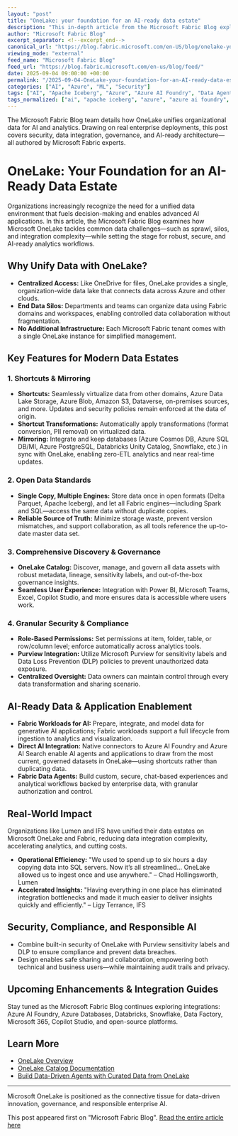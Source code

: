 ```yaml
---
layout: "post"
title: "OneLake: your foundation for an AI-ready data estate"
description: "This in-depth article from the Microsoft Fabric Blog explores how Microsoft OneLake serves as a unified, enterprise-grade data lake designed to eliminate data silos, simplify data governance, enable secure data sharing, and provide seamless integration with AI and analytics platforms such as Azure AI Foundry and Microsoft Fabric workloads. It describes key features like shortcuts, mirroring, open data formats, granular security, and cataloging—all of which enable organizations to build modern, AI-driven data estates ready for both analytics and generative AI applications. Real-world customer stories illustrate the operational and strategic benefits of adopting OneLake for data management and AI enablement across diverse environments."
author: "Microsoft Fabric Blog"
excerpt_separator: <!--excerpt_end-->
canonical_url: "https://blog.fabric.microsoft.com/en-US/blog/onelake-your-foundation-for-an-ai-ready-data-estate/"
viewing_mode: "external"
feed_name: "Microsoft Fabric Blog"
feed_url: "https://blog.fabric.microsoft.com/en-us/blog/feed/"
date: 2025-09-04 09:00:00 +00:00
permalink: "/2025-09-04-OneLake-your-foundation-for-an-AI-ready-data-estate.html"
categories: ["AI", "Azure", "ML", "Security"]
tags: ["AI", "Apache Iceberg", "Azure", "Azure AI Foundry", "Data Agents", "Data Catalog", "Data Estate", "Data Governance", "Data Integration", "Data Lake", "Data Mesh", "Data Sharing", "Delta Parquet", "Generative AI", "Microsoft Fabric", "Microsoft OneLake", "Mirroring", "ML", "News", "Power BI", "Purview", "Security", "Shortcuts"]
tags_normalized: ["ai", "apache iceberg", "azure", "azure ai foundry", "data agents", "data catalog", "data estate", "data governance", "data integration", "data lake", "data mesh", "data sharing", "delta parquet", "generative ai", "microsoft fabric", "microsoft onelake", "mirroring", "ml", "news", "power bi", "purview", "security", "shortcuts"]
---
```


The Microsoft Fabric Blog team details how OneLake unifies organizational data for AI and analytics. Drawing on real enterprise deployments, this post covers security, data integration, governance, and AI-ready architecture—all authored by Microsoft Fabric experts.<!--excerpt_end-->

# OneLake: Your Foundation for an AI-Ready Data Estate

Organizations increasingly recognize the need for a unified data environment that fuels decision-making and enables advanced AI applications. In this article, the Microsoft Fabric Blog examines how Microsoft OneLake tackles common data challenges—such as sprawl, silos, and integration complexity—while setting the stage for robust, secure, and AI-ready analytics workflows.

## Why Unify Data with OneLake?

- **Centralized Access:** Like OneDrive for files, OneLake provides a single, organization-wide data lake that connects data across Azure and other clouds.
- **End Data Silos:** Departments and teams can organize data using Fabric domains and workspaces, enabling controlled data collaboration without fragmentation.
- **No Additional Infrastructure:** Each Microsoft Fabric tenant comes with a single OneLake instance for simplified management.

## Key Features for Modern Data Estates

### 1. Shortcuts & Mirroring

- **Shortcuts:** Seamlessly virtualize data from other domains, Azure Data Lake Storage, Azure Blob, Amazon S3, Dataverse, on-premises sources, and more. Updates and security policies remain enforced at the data of origin.
- **Shortcut Transformations:** Automatically apply transformations (format conversion, PII removal) on virtualized data.
- **Mirroring:** Integrate and keep databases (Azure Cosmos DB, Azure SQL DB/MI, Azure PostgreSQL, Databricks Unity Catalog, Snowflake, etc.) in sync with OneLake, enabling zero-ETL analytics and near real-time updates.

### 2. Open Data Standards

- **Single Copy, Multiple Engines:** Store data once in open formats (Delta Parquet, Apache Iceberg), and let all Fabric engines—including Spark and SQL—access the same data without duplicate copies.
- **Reliable Source of Truth:** Minimize storage waste, prevent version mismatches, and support collaboration, as all tools reference the up-to-date master data set.

### 3. Comprehensive Discovery & Governance

- **OneLake Catalog:** Discover, manage, and govern all data assets with robust metadata, lineage, sensitivity labels, and out-of-the-box governance insights.
- **Seamless User Experience:** Integration with Power BI, Microsoft Teams, Excel, Copilot Studio, and more ensures data is accessible where users work.

### 4. Granular Security & Compliance

- **Role-Based Permissions:** Set permissions at item, folder, table, or row/column level; enforce automatically across analytics tools.
- **Purview Integration:** Utilize Microsoft Purview for sensitivity labels and Data Loss Prevention (DLP) policies to prevent unauthorized data exposure.
- **Centralized Oversight:** Data owners can maintain control through every data transformation and sharing scenario.

## AI-Ready Data & Application Enablement

- **Fabric Workloads for AI:** Prepare, integrate, and model data for generative AI applications; Fabric workloads support a full lifecycle from ingestion to analytics and visualization.
- **Direct AI Integration:** Native connectors to Azure AI Foundry and Azure AI Search enable AI agents and applications to draw from the most current, governed datasets in OneLake—using shortcuts rather than duplicating data.
- **Fabric Data Agents:** Build custom, secure, chat-based experiences and analytical workflows backed by enterprise data, with granular authorization and control.

## Real-World Impact

Organizations like Lumen and IFS have unified their data estates on Microsoft OneLake and Fabric, reducing data integration complexity, accelerating analytics, and cutting costs.

- **Operational Efficiency:** "We used to spend up to six hours a day copying data into SQL servers. Now it’s all streamlined… OneLake allowed us to ingest once and use anywhere." – Chad Hollingsworth, Lumen
- **Accelerated Insights:** "Having everything in one place has eliminated integration bottlenecks and made it much easier to deliver insights quickly and efficiently." – Ligy Terrance, IFS

## Security, Compliance, and Responsible AI

- Combine built-in security of OneLake with Purview sensitivity labels and DLP to ensure compliance and prevent data breaches.
- Design enables safe sharing and collaboration, empowering both technical and business users—while maintaining audit trails and privacy.

## Upcoming Enhancements & Integration Guides

Stay tuned as the Microsoft Fabric Blog continues exploring integrations: Azure AI Foundry, Azure Databases, Databricks, Snowflake, Data Factory, Microsoft 365, Copilot Studio, and open-source platforms.

## Learn More

- [OneLake Overview](https://blog.fabric.microsoft.com/en-us/blog/onelake-your-foundation-for-an-ai-ready-data-estate/)
- [OneLake Catalog Documentation](https://learn.microsoft.com/fabric/governance/onelake-catalog-overview)
- [Build Data-Driven Agents with Curated Data from OneLake](https://blog.fabric.microsoft.com/blog/build-data-driven-agents-with-curated-data-from-onelake?ft=All)

---

Microsoft OneLake is positioned as the connective tissue for data-driven innovation, governance, and responsible enterprise AI.

This post appeared first on "Microsoft Fabric Blog". [Read the entire article here](https://blog.fabric.microsoft.com/en-US/blog/onelake-your-foundation-for-an-ai-ready-data-estate/)
